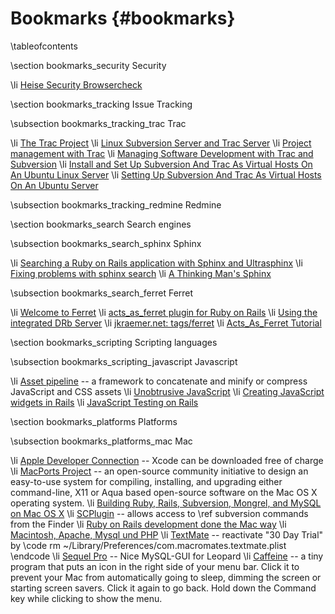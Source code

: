 
Bookmarks    {#bookmarks}
=========

\tableofcontents

\section bookmarks_security Security

\li [Heise Security Browsercheck](http://www.heise.de/security/dienste/Java-403125.html)

\section bookmarks_tracking Issue Tracking

\subsection bookmarks_tracking_trac Trac

\li [The Trac Project](http://trac.edgewall.org)
\li [Linux Subversion Server and Trac Server](http://www.yolinux.com/TUTORIALS/LinuxSubversionAndTracServer.html)
\li [Project management with Trac](http://www.linux.com/feature/48889)
\li [Managing Software Development with Trac and Subversion](http://www.packtpub.com/managing-software-development-with-trac-and-subversion/book)
\li [Install and Set Up Subversion And Trac As Virtual Hosts On An Ubuntu Linux Server](http://www.linewbie.com/2008/01/install-and-set-up-subversion-and-trac-as-virtual-hosts-on-an-ubuntu-linux-server.html)
\li [Setting Up Subversion And Trac As Virtual Hosts On An Ubuntu Server](http://www.howtoforge.com/subversion-trac-virtual-hosts-on-ubuntu-server)

\subsection bookmarks_tracking_redmine Redmine

\section bookmarks_search Search engines

\subsection bookmarks_search_sphinx Sphinx

\li [Searching a Ruby on Rails application with Sphinx and Ultrasphinx](http://blog.insoshi.com/2008/07/17/searching-a-ruby-on-rails-application-with-sphinx-and-ultrasphinx)
\li [Fixing problems with sphinx search](http://blog.lrdesign.com/2008/07/fixing-problems-with-sphinx-search)
\li [A Thinking Man's Sphinx](http://reinh.com/blog/2008/07/14/a-thinking-mans-sphinx.html)

\subsection bookmarks_search_ferret Ferret

\li [Welcome to Ferret](http://ferret.davebalmain.com/trac)
\li [acts_as_ferret plugin for Ruby on Rails](http://projects.jkraemer.net/acts_as_ferret)
\li [Using the integrated DRb Server](http://projects.jkraemer.net/acts_as_ferret/wiki/DrbServer)
\li [jkraemer.net: tags/ferret](http://www.jkraemer.net/tags/ferret)
\li [Acts_As_Ferret Tutorial](http://www.railsenvy.com/2007/2/19/acts-as-ferret-tutorial)

\section bookmarks_scripting Scripting languages

\subsection bookmarks_scripting_javascript Javascript

\li [Asset pipeline](http://guides.rubyonrails.org/asset_pipeline.html) -- a framework to concatenate and minify or compress JavaScript and CSS assets
\li [Unobtrusive JavaScript](http://en.wikipedia.org/wiki/Unobtrusive_JavaScript)
\li [Creating JavaScript widgets in Rails](http://www.igvita.com/2007/06/05/creating-javascript-widgets-in-rails/)
\li [JavaScript Testing on Rails](http://www.solitr.com/blog/2012/04/konacha-tutorial-javascript-testing-with-rails)

\section bookmarks_platforms Platforms

\subsection bookmarks_platforms_mac Mac

\li [Apple Developer Connection](http://developer.apple.com) -- Xcode can be downloaded free of charge
\li [MacPorts Project](http://www.macports.org) -- an open-source community initiative to design an easy-to-use system for compiling, installing, and upgrading either command-line, X11 or Aqua based open-source software on the Mac OS X operating system.
\li [Building Ruby, Rails, Subversion, Mongrel, and MySQL on Mac OS X](http://hivelogic.com/narrative/articles/ruby-rails-mongrel-mysql-osx)
\li [SCPlugin](http://scplugin.tigris.org) -- allows access to \ref subversion commands from the Finder
\li [Ruby on Rails development done the Mac way](http://locomotive.raaum.org)
\li [Macintosh, Apache, Mysql und PHP](http://www.mamp.info)
\li [TextMate](http://www.macromates.com) -- reactivate "30 Day Trial" by \code rm ~/Library/Preferences/com.macromates.textmate.plist \endcode
\li [Sequel Pro](http://code.google.com/p/sequel-pro) -- Nice MySQL-GUI for Leopard
\li [Caffeine](http://www.lightheadsw.com/caffeine) -- a tiny program that puts an icon in the right side of your menu bar. Click it to prevent your Mac from automatically going to sleep, dimming the screen or starting screen savers. Click it again to go back. Hold down the Command key while clicking to show the menu.
